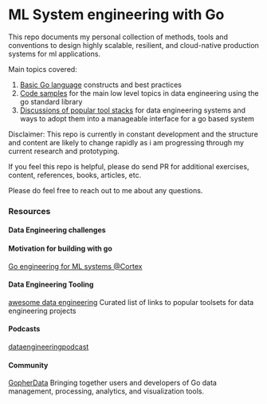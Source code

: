 # ML System engineering with Go

This repo documents my personal collection of
methods, tools and conventions to design highly scalable, 
resilient, and cloud-native production systems for ml applications.

Main topics covered:
1. [Basic Go language](https://github.com/SkillSmart/ml-system-engineering-with-go/tree/master/01_go_language_basics) constructs and best practices
2. [Code samples](https://github.com/SkillSmart/ml-system-engineering-with-go/tree/master/02_data_engineering_basics) for the main low level topics in data engineering using the go standard library
3. [Discussions of popular tool stacks]() for data engineering systems and ways to adopt them
into a manageable interface for a go based system


Disclaimer: This repo is currently in constant development
and the structure and content are likely to change rapidly as i am 
progressing through my current research and prototyping. 

If you feel this repo is helpful, please do send PR for additional
exercises, content, references, books, articles, etc.

Please do feel free to reach out to me about any questions.


### Resources

#### Data Engineering challenges 
 
#### Motivation for building with go

[Go engineering for ML systems @Cortex](https://towardsdatascience.com/why-were-writing-machine-learning-infrastructure-in-go-not-python-38d6a37e2d76) 

#### Data Engineering Tooling
[awesome data engineering](https://github.com/igorbarinov/awesome-data-engineering) Curated list of links to popular
toolsets for data engineering projects
#### Podcasts
[dataengineeringpodcast](https://www.dataengineeringpodcast.com/)
#### Community
[GopherData](https://github.com/gopherdata) Bringing together users and developers of Go data management, processing, analytics, and visualization tools. 
